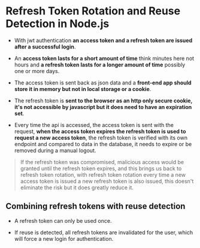 # Refresh Token Rotation and Reuse Detection in Node.js

- With jwt authentication **an access token and a refresh token are issued after a successful login**.

- An **access token lasts for a short amount of time** think minutes here not hours and **a refresh token lasts for a longer amount of time** possibly one or more days.

- The access token is sent back as json data and a **front-end app should store it in memory but not in local storage or a cookie**.

- The refresh token is **sent to the browser as an http only secure cookie, it's not accessible by javascript but it does need to have an expiration set**.

- Every time the api is accessed, the access token is sent with the request, **when the access token expires the refresh token is used to request a new access token**, the refresh token is verified with its own endpoint and compared to data in the database, it needs to expire or be removed during a manual logout.

> If the refresh token was compromised, malicious access would be granted until the refresh token expires, and this brings us back to refresh token rotation, with refresh token rotation every time a new access token is issued a new refresh token is also issued, this doesn't eliminate the risk but it does greatly reduce it.

## Combining refresh tokens with reuse detection

- A refresh token can only be used once.

- If reuse is detected, all refresh tokens are invalidated for the user, which will force a new login for authentication.
